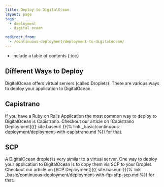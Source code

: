 ```yaml
---
title: Deploy to DigitalOcean
layout: page
tags:
  - deployment
  - digital ocean

redirect_from:
  - /continuous-deployment/deployment-to-digitalocean/
---
```


* include a table of contents
{:toc}

## Different Ways to Deploy
DigitalOcean offers virtual servers (called Droplets).
There are various ways to deploy your application to DigitalOcean.

## Capistrano
If you have a Ruby on Rails Application the most common way to deploy to DigitalOcean is Capistrano.
Checkout our article on [Capistrano Deployment]({{ site.baseurl }}{% link _basic/continuous-deployment/deployment-with-capistrano.md %}) for that.

## SCP
A DigitalOcean droplet is very similar to a virtual server.
One way to deploy your application to DigitalOcean is to copy them via SCP to your Droplet.
Checkout our article on [SCP Deployment]({{ site.baseurl }}{% link _basic/continuous-deployment/deployment-with-ftp-sftp-scp.md %}) for that.
